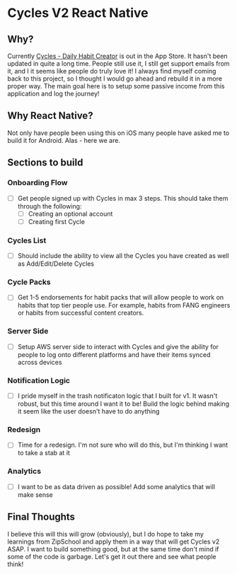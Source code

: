 # Cycles V2 React Native

## Why?
Currently [Cycles - Daily Habit Creator](https://apps.apple.com/us/app/cycles-daily-habit-creator/id1197611525) is out in the App Store. It hasn't been updated in quite a long time. People still use it, I still get support emails from it, and I it seems like people do truly love it! I always find myself coming back to this project, so I thought I would go ahead and rebuild it in a more proper way. The main goal here is to setup some passive income from this application and log the journey!

## Why React Native?
Not only have people been using this on iOS many people have asked me to build it for Android. Alas - here we are.

## Sections to build

### Onboarding Flow
- [ ] Get people signed up with Cycles in max 3 steps. This should take them through the following:
  - [ ] Creating an optional account
  - [ ] Creating first Cycle

### Cycles List
- [ ] Should include the ability to view all the Cycles you have created as well as Add/Edit/Delete Cycles

### Cycle Packs
- [ ] Get 1-5 endorsements for habit packs that will allow people to work on habits that top tier people use. For example, habits from FANG engineers or habits from successful content creators.

### Server Side
- [ ] Setup AWS server side to interact with Cycles and give the ability for people to log onto different platforms and have their items synced across devices

### Notification Logic
- [ ] I pride myself in the trash notificaton logic that I built for v1. It wasn't robust, but this time around I want it to be! Build the logic behind making it seem like the user doesn't have to do anything

### Redesign
- [ ] Time for a redesign. I'm not sure who will do this, but I'm thinking I want to take a stab at it

### Analytics
- [ ] I want to be as data driven as possible! Add some analytics that will make sense


## Final Thoughts
I believe this will this will grow (obviously), but I do hope to take my learnings from ZipSchool and apply them in a way that will get Cycles v2 ASAP. I want to build something good, but at the same time don't mind if some of the code is garbage. Let's get it out there and see what people think!
